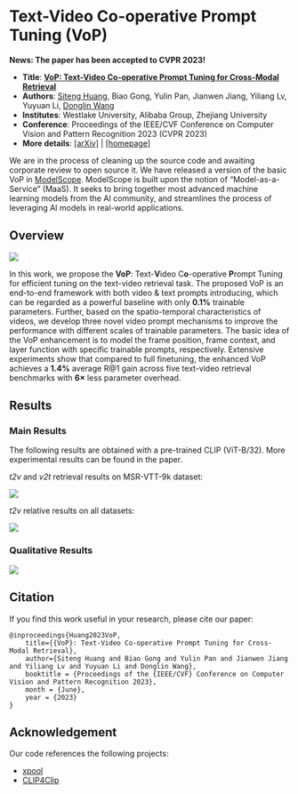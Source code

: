 # Text-Video Co-operative Prompt Tuning (VoP)

**News: The paper has been accepted to CVPR 2023!**

* **Title**: **[VoP: Text-Video Co-operative Prompt Tuning for Cross-Modal Retrieval](https://arxiv.org/pdf/2211.12764)**
* **Authors**: [Siteng Huang](https://kyonhuang.top/), Biao Gong, Yulin Pan, Jianwen Jiang, Yiliang Lv, Yuyuan Li, [Donglin Wang](https://milab.westlake.edu.cn/)
* **Institutes**: Westlake University, Alibaba Group, Zhejiang University
* **Conference**: Proceedings of the IEEE/CVF Conference on Computer Vision and Pattern Recognition 2023 (CVPR 2023)
* **More details**: [[arXiv]](https://arxiv.org/pdf/2211.12764) | [[homepage]](https://kyonhuang.top/publication/text-video-cooperative-prompt-tuning)

We are in the process of cleaning up the source code and awaiting corporate review to open source it. We have released a version of the basic VoP in [ModelScope](https://modelscope.cn/models/damo/cv_vit-b32_retrieval_vop/summary). ModelScope is built upon the notion of “Model-as-a-Service” (MaaS). It seeks to bring together most advanced machine learning models from the AI community, and streamlines the process of leveraging AI models in real-world applications.

## Overview

![](https://kyonhuang.top/files/VoP/VoP-overview.png)

In this work, we propose the **VoP**: Text-**V**ideo C**o**-operative **P**rompt Tuning for efficient tuning on the text-video retrieval task. The proposed VoP is an end-to-end framework with both video & text prompts introducing, which can be regarded as a powerful baseline with only **0.1%** trainable parameters. Further, based on the spatio-temporal characteristics of videos, we develop three novel video prompt mechanisms to improve the performance with different scales of trainable parameters. The basic idea of the VoP enhancement is to model the frame position, frame context, and layer function with specific trainable prompts, respectively. Extensive experiments show that compared to full finetuning, the enhanced VoP achieves a **1.4%** average R@1 gain across five text-video retrieval benchmarks with **6×** less parameter overhead.

## Results

### Main Results

The following results are obtained with a pre-trained CLIP (ViT-B/32). More experimental results can be found in the paper.

*t2v* and *v2t* retrieval results on MSR-VTT-9k dataset:

![](https://kyonhuang.top/files/VoP/VoP-MSRVTT9k-results.png)

*t2v* relative results on all datasets:

![](https://kyonhuang.top/files/VoP/VoP-t2v-results.png)

### Qualitative Results

![](https://kyonhuang.top/files/VoP/VoP-qualitative-results.png)

## Citation

If you find this work useful in your research, please cite our paper:

```
@inproceedings{Huang2023VoP,
    title={{VoP}: Text-Video Co-operative Prompt Tuning for Cross-Modal Retrieval},
    author={Siteng Huang and Biao Gong and Yulin Pan and Jianwen Jiang and Yiliang Lv and Yuyuan Li and Donglin Wang},
    booktitle = {Proceedings of the {IEEE/CVF} Conference on Computer Vision and Pattern Recognition 2023},
    month = {June},
    year = {2023}
}
```

## Acknowledgement

Our code references the following projects:

* [xpool](https://github.com/layer6ai-labs/xpool)
* [CLIP4Clip](https://github.com/ArrowLuo/CLIP4Clip)
